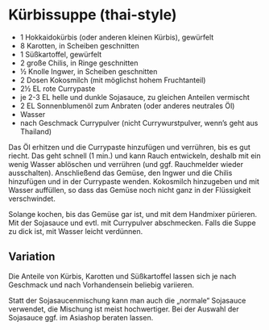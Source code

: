 # Kürbissuppe (thai-style)

* 1 Hokkaidokürbis (oder anderen kleinen Kürbis), gewürfelt
* 8 Karotten, in Scheiben geschnitten
* 1 Süßkartoffel, gewürfelt
* 2 große Chilis, in Ringe geschnitten
* ½ Knolle Ingwer, in Scheiben geschnitten
* 2 Dosen Kokosmilch (mit möglichst hohem Fruchtanteil)
* 2½ EL rote Currypaste 
* je 2-3 EL helle und dunkle Sojasauce, zu gleichen Anteilen vermischt
* 2 EL Sonnenblumenöl zum Anbraten (oder anderes neutrales Öl)
* Wasser
* nach Geschmack Currypulver (nicht Currywurstpulver, wenn’s geht aus Thailand)

Das Öl erhitzen und die Currypaste hinzufügen und verrühren, bis es gut riecht.
Das geht schnell (1 min.) und kann Rauch entwickeln, deshalb mit ein wenig Wasser
ablöschen und verrühren (und ggf. Rauchmelder wieder ausschalten). Anschließend das Gemüse,
den Ingwer und die Chilis hinzufügen und in der Currypaste wenden. Kokosmilch hinzugeben
und mit Wasser auffüllen, so dass das Gemüse noch nicht ganz in der Flüssigkeit
verschwindet.

Solange kochen, bis das Gemüse gar ist, und mit dem Handmixer pürieren. Mit der Sojasauce
und evtl. mit Currypulver abschmecken. Falls die Suppe zu dick ist, mit Wasser leicht
verdünnen.

## Variation
Die Anteile von Kürbis, Karotten und Süßkartoffel lassen sich je nach Geschmack und nach
Vorhandensein beliebig variieren.

Statt der Sojasaucenmischung kann man auch die „normale“ Sojasauce verwendet, die Mischung
ist meist hochwertiger. Bei der Auswahl der Sojasauce ggf. im Asiashop beraten lassen.
